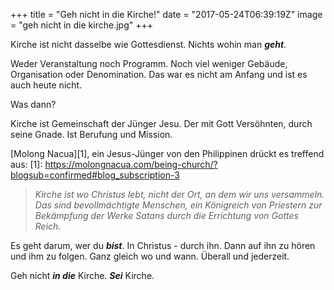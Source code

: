 +++
title = "Geh nicht in die Kirche!"
date = "2017-05-24T06:39:19Z"
image = "geh nicht in die kirche.jpg"
+++

Kirche ist nicht dasselbe wie Gottesdienst. Nichts wohin man ***geht***.

Weder Veranstaltung noch Programm. Noch viel weniger Gebäude, Organisation oder Denomination. Das war es nicht am Anfang und ist es auch heute nicht.

Was dann?

Kirche ist Gemeinschaft der Jünger Jesu. Der mit Gott Versöhnten, durch seine Gnade. Ist Berufung und Mission.

[Molong Nacua][1], ein Jesus-Jünger von den Philippinen drückt es treffend aus:
[1]: https://molongnacua.com/being-church/?blogsub=confirmed#blog_subscription-3
>*Kirche ist wo Christus lebt, nicht der Ort, an dem wir uns versammeln. Das sind bevollmächtigte Menschen, ein Königreich von Priestern zur Bekämpfung der Werke Satans durch die Errichtung von Gottes Reich.*

Es geht darum, wer du ***bist***. In Christus - durch ihn. Dann auf ihn zu hören und ihm zu folgen. Ganz gleich wo und wann. Überall und jederzeit.

Geh nicht ***in die*** Kirche. ***Sei*** Kirche.